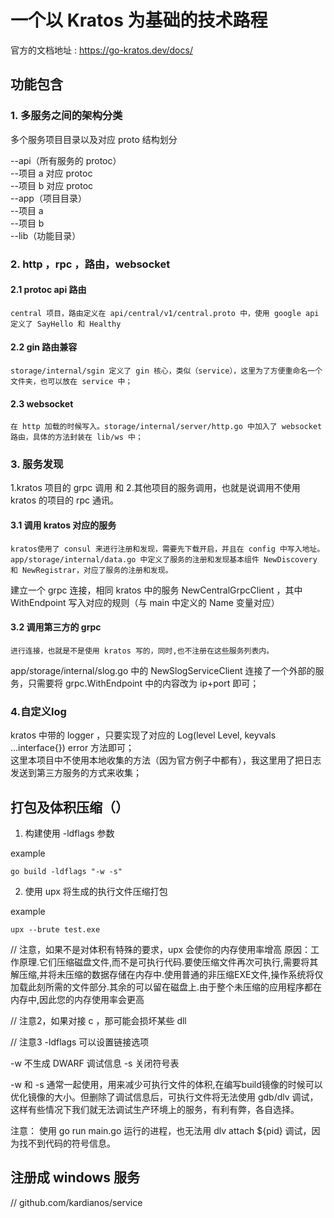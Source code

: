 # 一个以 Kratos 为基础的技术路程

官方的文档地址 : <https://go-kratos.dev/docs/>

## 功能包含

### 1. 多服务之间的架构分类  

  多个服务项目目录以及对应 proto 结构划分

  --api（所有服务的 protoc）  
    --项目 a 对应 protoc  
    --项目 b 对应 protoc  
  --app（项目目录）  
    --项目 a  
    --项目 b  
  --lib（功能目录）

### 2. http ，rpc ，路由，websocket

#### 2.1 protoc api 路由

    central 项目，路由定义在 api/central/v1/central.proto 中，使用 google api 定义了 SayHello 和 Healthy

#### 2.2 gin 路由兼容

    storage/internal/sgin 定义了 gin 核心，类似（service），这里为了方便重命名一个文件夹，也可以放在 service 中；

#### 2.3 websocket

    在 http 加载的时候写入。storage/internal/server/http.go 中加入了 websocket 路由，具体的方法封装在 lib/ws 中；

### 3. 服务发现

  1.kratos 项目的 grpc 调用 和 2.其他项目的服务调用，也就是说调用不使用 kratos 的项目的 rpc 通讯。

#### 3.1 调用 kratos 对应的服务

    kratos使用了 consul 来进行注册和发现，需要先下载开启，并且在 config 中写入地址。 app/storage/internal/data.go 中定义了服务的注册和发现基本组件 NewDiscovery 和 NewRegistrar，对应了服务的注册和发现。
  建立一个 grpc 连接，相同 kratos 中的服务 NewCentralGrpcClient ，其中 WithEndpoint 写入对应的规则（与 main 中定义的 Name 变量对应）
  
#### 3.2 调用第三方的 grpc

    进行连接，也就是不是使用 kratos 写的，同时,也不注册在这些服务列表内。
  app/storage/internal/slog.go 中的 NewSlogServiceClient 连接了一个外部的服务，只需要将 grpc.WithEndpoint 中的内容改为 ip+port 即可；

### 4.自定义log

kratos 中带的 logger ，只要实现了对应的 Log(level Level, keyvals ...interface{}) error 方法即可；  
这里本项目中不使用本地收集的方法（因为官方例子中都有），我这里用了把日志发送到第三方服务的方式来收集；

## 打包及体积压缩（）

1. 构建使用 -ldflags 参数

example
```
go build -ldflags "-w -s"
```

2. 使用 upx 将生成的执行文件压缩打包

example
```
upx --brute test.exe
```

// 注意，如果不是对体积有特殊的要求，upx 会使你的内存使用率增高
原因：工作原理.它们压缩磁盘文件,而不是可执行代码.要使压缩文件再次可执行,需要将其解压缩,并将未压缩的数据存储在内存中.使用普通的非压缩EXE文件,操作系统将仅加载此刻所需的文件部分.其余的可以留在磁盘上.由于整个未压缩的应用程序都在内存中,因此您的内存使用率会更高

// 注意2，如果对接 c ，那可能会损坏某些 dll

// 注意3
-ldflags 可以设置链接选项

-w 不生成 DWARF 调试信息
-s 关闭符号表

-w 和 -s 通常一起使用，用来减少可执行文件的体积,在编写build镜像的时候可以优化镜像的大小。但删除了调试信息后，可执行文件将无法使用 gdb/dlv 调试，这样有些情况下我们就无法调试生产环境上的服务，有利有弊，各自选择。


注意： 使用 go run main.go 运行的进程，也无法用 dlv attach ${pid} 调试，因为找不到代码的符号信息。

## 注册成 windows 服务 

// github.com/kardianos/service